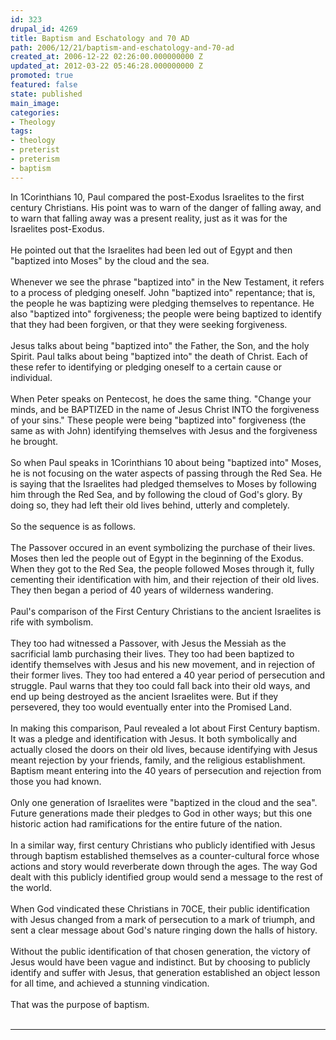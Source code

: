 ```yaml
---
id: 323
drupal_id: 4269
title: Baptism and Eschatology and 70 AD
path: 2006/12/21/baptism-and-eschatology-and-70-ad
created_at: 2006-12-22 02:26:00.000000000 Z
updated_at: 2012-03-22 05:46:28.000000000 Z
promoted: true
featured: false
state: published
main_image: 
categories:
- Theology
tags:
- theology
- preterist
- preterism
- baptism
---
```

In 1Corinthians 10, Paul compared the post-Exodus Israelites to the first century Christians. His point was to warn of the danger of falling away, and to warn that falling away was a present reality, just as it was for the Israelites post-Exodus.<br /><br />He pointed out that the Israelites had been led out of Egypt and then "baptized into Moses" by the cloud and the sea.<br /><br />Whenever we see the phrase "baptized into" in the New Testament, it refers to a process of pledging oneself. John "baptized into" repentance; that is, the people he was baptizing were pledging themselves to repentance. He also "baptized into" forgiveness; the people were being baptized to identify that they had been forgiven, or that they were seeking forgiveness.<br /><br />Jesus talks about being "baptized into" the Father, the Son, and the holy Spirit. Paul talks about being "baptized into" the death of Christ. Each of these refer to identifying or pledging oneself to a certain cause or individual.<br /><br />When Peter speaks on Pentecost, he does the same thing. "Change your minds, and be BAPTIZED in the name of Jesus Christ INTO the forgiveness of your sins." These people were being "baptized into" forgiveness (the same as with John) identifying themselves with Jesus and the forgiveness he brought.<br /><br />So when Paul speaks in 1Corinthians 10 about being "baptized into" Moses, he is not focusing on the water aspects of passing through the Red Sea. He is saying that the Israelites had pledged themselves to Moses by following him through the Red Sea, and by following the cloud of God's glory. By doing so, they had left their old lives behind, utterly and completely.<br /><br />So the sequence is as follows.<br /><br />The Passover occured in an event symbolizing the purchase of their lives. Moses then led the people out of Egypt in the beginning of the Exodus. When they got to the Red Sea, the people followed Moses through it, fully cementing their identification with him, and their rejection of their old lives. They then began a period of 40 years of wilderness wandering.<br /><br />Paul's comparison of the First Century Christians to the ancient Israelites is rife with symbolism.<br /><br />They too had witnessed a Passover, with Jesus the Messiah as the sacrificial lamb purchasing their lives. They too had been baptized to identify themselves with Jesus and his new movement, and in rejection of their former lives. They too had entered a 40 year period of persecution and struggle. Paul warns that they too could fall back into their old ways, and end up being destroyed as the ancient Israelites were. But if they persevered, they too would eventually enter into the Promised Land.<br /><br />In making this comparison, Paul revealed a lot about First Century baptism. It was a pledge and identification with Jesus. It both symbolically and actually closed the doors on their old lives, because identifying with Jesus meant rejection by your friends, family, and the religious establishment. Baptism meant entering into the 40 years of persecution and rejection from those you had known.<br /><br />Only one generation of Israelites were "baptized in the cloud and the sea". Future generations made their pledges to God in other ways; but this one historic action had ramifications for the entire future of the nation.<br /><br />In a similar way, first century Christians who publicly identified with Jesus through baptism established themselves as a counter-cultural force whose actions and story would reverberate down through the ages. The way God dealt with this publicly identified group would send a message to the rest of the world.<br /><br />When God vindicated these Christians in 70CE, their public identification with Jesus changed from a mark of persecution to a mark of triumph, and sent a clear message about God's nature ringing down the halls of history.<br /><br />Without the public identification of that chosen generation, the victory of Jesus would have been vague and indistinct. But by choosing to publicly identify and suffer with Jesus, that generation established an object lesson for all time, and achieved a stunning vindication.<br /><br />That was the purpose of baptism.<br /><br /><hr />
